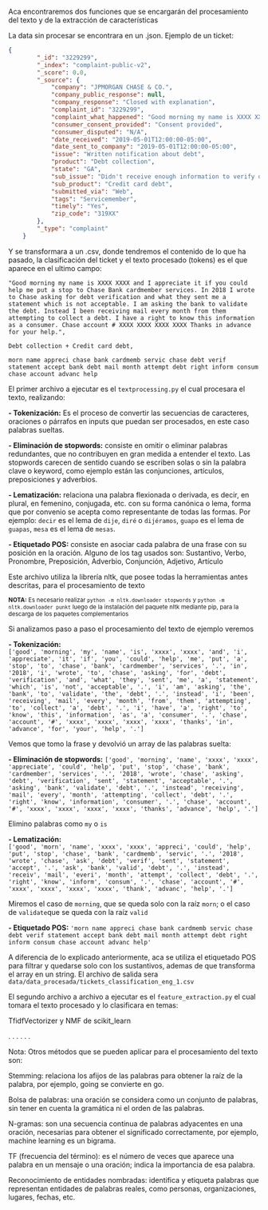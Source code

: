 
Aca encontraremos dos funciones que se encargarán del procesamiento del texto y de la extracción de características

La data sin procesar se encontrara en un .json. Ejemplo de un ticket:
```json
{
        "_id": "3229299",
        "_index": "complaint-public-v2",
        "_score": 0.0,
        "_source": {
            "company": "JPMORGAN CHASE & CO.",
            "company_public_response": null,
            "company_response": "Closed with explanation",
            "complaint_id": "3229299",
            "complaint_what_happened": "Good morning my name is XXXX XXXX and I appreciate it if you could help me put a stop to Chase Bank cardmember services. \nIn 2018 I wrote to Chase asking for debt verification and what they sent me a statement which is not acceptable. I am asking the bank to validate the debt. Instead I been receiving mail every month from them attempting to collect a debt. \nI have a right to know this information as a consumer. \n\nChase account # XXXX XXXX XXXX XXXX Thanks in advance for your help.",
            "consumer_consent_provided": "Consent provided",
            "consumer_disputed": "N/A",
            "date_received": "2019-05-01T12:00:00-05:00",
            "date_sent_to_company": "2019-05-01T12:00:00-05:00",
            "issue": "Written notification about debt",
            "product": "Debt collection",
            "state": "GA",
            "sub_issue": "Didn't receive enough information to verify debt",
            "sub_product": "Credit card debt",
            "submitted_via": "Web",
            "tags": "Servicemember",
            "timely": "Yes",
            "zip_code": "319XX"
        },
        "_type": "complaint"
    }
```
Y se transformara a un .csv, donde tendremos el contenido de lo que ha pasado, la clasificación del ticket y el texto procesado (tokens) es el que aparece en el ultimo campo:

```csv
"Good morning my name is XXXX XXXX and I appreciate it if you could help me put a stop to Chase Bank cardmember services. In 2018 I wrote to Chase asking for debt verification and what they sent me a statement which is not acceptable. I am asking the bank to validate the debt. Instead I been receiving mail every month from them attempting to collect a debt. I have a right to know this information as a consumer. Chase account # XXXX XXXX XXXX XXXX Thanks in advance for your help.",

Debt collection + Credit card debt,

morn name appreci chase bank cardmemb servic chase debt verif statement accept bank debt mail month attempt debt right inform consum chase account advanc help
```

El primer archivo a ejecutar es el `textprocessing.py` el cual procesara el texto, realizando:

**- Tokenización:**  Es el proceso de convertir las secuencias de caracteres, oraciones o párrafos en inputs que puedan ser procesados, en este caso palabras sueltas. 

**- Eliminación de stopwords:** consiste en omitir o eliminar palabras redundantes, que no contribuyen en gran medida a entender el texto. Las stopwords carecen de sentido cuando se escriben solas o sin la palabra clave o keyword, como ejemplo están las conjunciones, artículos, preposiciones y adverbios.
    
**- Lematización:** relaciona una palabra flexionada o derivada, es decir, en plural, en femenino, conjugada, etc. con su forma canónica o lema, forma que por convenio se acepta como representante de todas las formas. Por ejemplo: `decir` es el lema de `dije`, `diré` o `dijéramos`, `guapo` es el lema de `guapas`, `mesa` es el lema de `mesas`.

**- Etiquetado POS:** consiste en asociar cada palabra de una frase con su posición en la oración. Alguno de los tag usados son: Sustantivo, Verbo, Pronombre, Preposición, Adverbio, Conjunción, Adjetivo, Artículo


Este archivo utiliza la librería nltk, que posee todas la herramientas antes descritas, para el procesamiento de texto

<sub>

**NOTA:** Es necesario realizar `python -m nltk.downloader stopwords` y `python -m nltk.downloader punkt` luego de la instalación del paquete nltk mediante pip, para la descarga de los paquetes complementarios

</sub>

Si analizamos paso a paso el procesamiento del texto de ejemplo veremos

**- Tokenización:**                   
`['good', 'morning', 'my', 'name', 'is', 'xxxx', 'xxxx', 'and', 'i', 'appreciate', 'it', 'if', 'you', 'could', 'help', 'me', 'put', 'a', 'stop', 'to', 'chase', 'bank', 'cardmember', 'services', '.', 'in', '2018', 'i', 'wrote', 'to', 'chase', 'asking', 'for', 'debt', 'verification', 'and', 'what', 'they', 'sent', 'me', 'a', 'statement', 'which', 'is', 'not', 'acceptable', '.', 'i', 'am', 'asking', 'the', 'bank', 'to', 'validate', 'the', 'debt', '.', 'instead', 'i', 'been', 'receiving', 'mail', 'every', 'month', 'from', 'them', 'attempting', 'to', 'collect', 'a', 'debt', '.', 'i', 'have', 'a', 'right', 'to', 'know', 'this', 'information', 'as', 'a', 'consumer', '.', 'chase', 'account', '#', 'xxxx', 'xxxx', 'xxxx', 'xxxx', 'thanks', 'in', 'advance', 'for', 'your', 'help', '.']`

Vemos que tomo la frase y devolvió un array de las palabras suelta:


**- Eliminación de stopwords:**
`['good', 'morning', 'name', 'xxxx', 'xxxx', 'appreciate', 'could', 'help', 'put', 'stop', 'chase', 'bank', 'cardmember', 'services', '.', '2018', 'wrote', 'chase', 'asking', 'debt', 'verification', 'sent', 'statement', 'acceptable', '.', 'asking', 'bank', 'validate', 'debt', '.', 'instead', 'receiving', 'mail', 'every', 'month', 'attempting', 'collect', 'debt', '.', 'right', 'know', 'information', 'consumer', '.', 'chase', 'account', '#', 'xxxx', 'xxxx', 'xxxx', 'xxxx', 'thanks', 'advance', 'help', '.']`

Elimino palabras como `my` o `is`


**- Lematización:**  
`['good', 'morn', 'name', 'xxxx', 'xxxx', 'appreci', 'could', 'help', 'put', 'stop', 'chase', 'bank', 'cardmemb', 'servic', '.', '2018', 'wrote', 'chase', 'ask', 'debt', 'verif', 'sent', 'statement', 'accept', '.', 'ask', 'bank', 'valid', 'debt', '.', 'instead', 'receiv', 'mail', 'everi', 'month', 'attempt', 'collect', 'debt', '.', 'right', 'know', 'inform', 'consum', '.', 'chase', 'account', '#', 'xxxx', 'xxxx', 'xxxx', 'xxxx', 'thank', 'advanc', 'help', '.'] `      

Miremos el caso de `morning`, que se queda solo con la raíz `morn`; o el caso de `validate`que se queda con la raíz `valid`


**- Etiquetado POS:**
`'morn name appreci chase bank cardmemb servic chase debt verif statement accept bank debt mail month attempt debt right inform consum chase account advanc help'`

A diferencia de lo explicado anteriormente, aca se utiliza el etiquetado POS para filtrar y quedarse solo con los sustantivos, ademas de que transforma el array en un string. El archivo de salida sera `data/data_procesada/tickets_classification_eng_1.csv`


El segundo archivo a archivo a ejecutar es el `feature_extraction.py` el cual tomara el texto procesado y lo clasificara en temas:



TfidfVectorizer y NMF de scikit_learn













.
.
.
.
.
.



Nota:
Otros métodos que se pueden aplicar para el procesamiento del texto son:

Stemming: relaciona los afijos de las palabras para obtener la raíz de la palabra, por ejemplo, going se convierte en go.

Bolsa de palabras: una oración se considera como un conjunto de palabras, sin tener en cuenta la gramática ni el orden de las palabras.

N-gramas: son una secuencia continua de palabras adyacentes en una oración, necesarias para obtener el significado correctamente, por ejemplo, machine learning es un bigrama.

TF (frecuencia del término): es el número de veces que aparece una palabra en un mensaje o una oración; indica la importancia de esa palabra.

Reconocimiento de entidades nombradas: identifica y etiqueta palabras que representan entidades de palabras reales, como personas, organizaciones, lugares, fechas, etc.